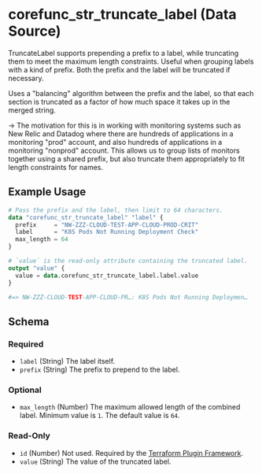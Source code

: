 <!--
---
page_title: "corefunc_str_truncate_label Data Source - corefunc"
subcategory: ""
description: |-
  TruncateLabel supports prepending a prefix to a label, while truncating them
  to meet the maximum length constraints. Useful when grouping labels with a
  kind of prefix. Both the prefix and the label will be truncated if necessary.
  Uses a "balancing" algorithm between the prefix and the label, so that each
  section is truncated as a factor of how much space it takes up in the merged
  string.
  -> The motivation for this is in working with monitoring systems such
  as New Relic and Datadog where there are hundreds of applications in a
  monitoring "prod" account, and also hundreds of applications in a monitoring
  "nonprod" account. This allows us to group lists of monitors together using a
  shared prefix, but also truncate them appropriately to fit length
  constraints for names.
---
-->

# corefunc_str_truncate_label (Data Source)

TruncateLabel supports prepending a prefix to a label, while truncating them
to meet the maximum length constraints. Useful when grouping labels with a
kind of prefix. Both the prefix and the label will be truncated if necessary.

Uses a "balancing" algorithm between the prefix and the label, so that each
section is truncated as a factor of how much space it takes up in the merged
string.

-> The motivation for this is in working with monitoring systems such
as New Relic and Datadog where there are hundreds of applications in a
monitoring "prod" account, and also hundreds of applications in a monitoring
"nonprod" account. This allows us to group lists of monitors together using a
shared prefix, but also truncate them appropriately to fit length
constraints for names.

## Example Usage

```terraform
# Pass the prefix and the label, then limit to 64 characters.
data "corefunc_str_truncate_label" "label" {
  prefix     = "NW-ZZZ-CLOUD-TEST-APP-CLOUD-PROD-CRIT"
  label      = "K8S Pods Not Running Deployment Check"
  max_length = 64
}

# `value` is the read-only attribute containing the truncated label.
output "value" {
  value = data.corefunc_str_truncate_label.label.value
}

#=> NW-ZZZ-CLOUD-TEST-APP-CLOUD-PR…: K8S Pods Not Running Deploymen…
```

<!-- schema generated by tfplugindocs -->
## Schema

### Required

- `label` (String) The label itself.
- `prefix` (String) The prefix to prepend to the label.

### Optional

- `max_length` (Number) The maximum allowed length of the combined label. Minimum value is `1`. The default value is `64`.

### Read-Only

- `id` (Number) Not used. Required by the [Terraform Plugin Framework](https://developer.hashicorp.com/terraform/plugin/framework).
- `value` (String) The value of the truncated label.

<!-- Preview the provider docs with the Terraform registry provider docs preview tool: https://registry.terraform.io/tools/doc-preview -->
